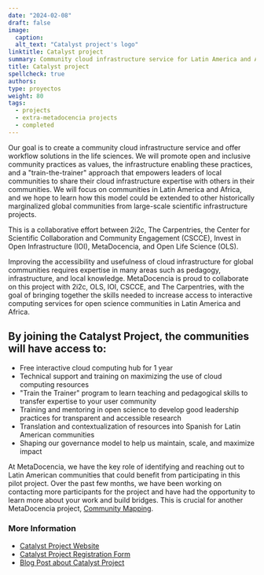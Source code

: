 ```yaml
---
date: "2024-02-08"
draft: false
image:
  caption: 
  alt_text: "Catalyst project's logo"
linktitle: Catalyst project
summary: Community cloud infrastructure service for Latin America and Africa.
title: Catalyst project
spellcheck: true
authors: 
type: proyectos
weight: 80
tags:
  - projects
  - extra-metadocencia projects
  - completed
---
```


Our goal is to create a community cloud infrastructure service and offer workflow solutions in the life sciences. We will promote open and inclusive community practices as values, the infrastructure enabling these practices, and a "train-the-trainer" approach that empowers leaders of local communities to share their cloud infrastructure expertise with others in their communities. We will focus on communities in Latin America and Africa, and we hope to learn how this model could be extended to other historically marginalized global communities from large-scale scientific infrastructure projects.

This is a collaborative effort between 2i2c, The Carpentries, the Center for Scientific Collaboration and Community Engagement (CSCCE), Invest in Open Infrastructure (IOI), MetaDocencia, and Open Life Science (OLS).

Improving the accessibility and usefulness of cloud infrastructure for global communities requires expertise in many areas such as pedagogy, infrastructure, and local knowledge. MetaDocencia is proud to collaborate on this project with 2i2c, OLS, IOI, CSCCE, and The Carpentries, with the goal of bringing together the skills needed to increase access to interactive computing services for open science communities in Latin America and Africa.

## By joining the Catalyst Project, the communities will have access to:
* Free interactive cloud computing hub for 1 year
* Technical support and training on maximizing the use of cloud computing resources
* "Train the Trainer" program to learn teaching and pedagogical skills to transfer expertise to your user community
* Training and mentoring in open science to develop good leadership practices for transparent and accessible research
* Translation and contextualization of resources into Spanish for Latin American communities
* Shaping our governance model to help us maintain, scale, and maximize impact

At MetaDocencia, we have the key role of identifying and reaching out to Latin American communities that could benefit from participating in this pilot project. Over the past few months, we have been working on contacting more participants for the project and have had the opportunity to learn more about your work and build bridges. This is crucial for another MetaDocencia project, [Community Mapping](https://www.metadocencia.org/en/proyecto/mapeo-comunidades/).

### More Information
* [Catalyst Project Website](https://catalystproject.cloud/index.html)
* [Catalyst Project Registration Form](https://catalystproject.cloud/register.html)
* [Blog Post about Catalyst Project](https://www.metadocencia.org/post/20231215-comunidadescatalyst/)
